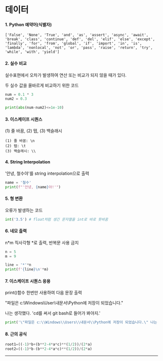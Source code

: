 # 데이터

#### 1. Python 예약어(식별자)

```
['False', 'None', 'True', 'and', 'as', 'assert', 'async', 'await', 'break', 'class', 'continue', 'def', 'del', 'elif', 'else', 'except', 'finally', 'for', 'from', 'global', 'if', 'import', 'in', 'is', 'lambda', 'nonlocal', 'not', 'or', 'pass', 'raise', 'return', 'try', 'while', 'with', 'yield']
```



#### 2. 실수 비교

실수표현에서 오차가 발생하여 연산 또는 비교가 되지 않을 때가 있다.

두 실수 값을 올바르게 비교하기 위한 코드

```python
num = 0.1 * 3
num2 = 0.3

print(abs(num-num2)<=1e-10)
```



#### 3. 이스케이프 시퀀스

(1) 줄 바꿈, (2) 탭, (3) 백슬래시

```
(1) 줄 바꿈: \n
(2) 탭: \t
(3) 백슬래시: \\
```



#### 4. String Interpolation

'안녕, 철수야'를 string interpolation으로 출력

```python
name = '철수'
print(f"'안녕, {name}야!'")
```



#### 5. 형 변환

오류가 발생하는 코드

```python
int('3.5') # float처럼 생긴 문자열을 int로 바로 못바꿈
```



#### 6. 네모 출력

n*m 직사각형 *로 출력, 반복문 사용 금지

```python
n = 5
m = 9

line = '*'*n
print(f'{line}\n'*m)
```



#### 7. 이스케이프 시퀀스 응용

print()함수 한번만 사용하여 다음 문장 출력

"파일은 c:\Windows\User\내문서\Python에 저장이 되었습니다."

나는 생각했다. 'cd를 써서 git bash로 들어가 봐야지.'

```python
print('\"파일은 c:\\Windows\\Users\\내문서\\Python에 저장이 되었습니다.\" 나는 생각했다.'+"'cd를 써서 git bash로 들어가 봐야지.\'")
```



#### 8. 근의 공식

```python
root1=((-1)*b+(b**2-4*a*c)**(1/2))/(2*a)
root2=((-1)*b-(b**2-4*a*c)**(1/2))/(2*a)
```

---

